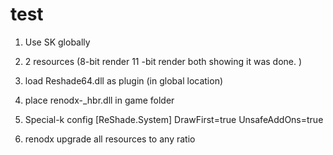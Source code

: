 # test
1. Use SK globally 
2. 2 resources (8-bit render 11 -bit render both showing it was done. )
3. load Reshade64.dll as plugin (in global location)
4. place renodx-_hbr.dll in game folder
5. Special-k config
[ReShade.System]
DrawFirst=true
UnsafeAddOns=true

6. renodx upgrade all resources to any ratio